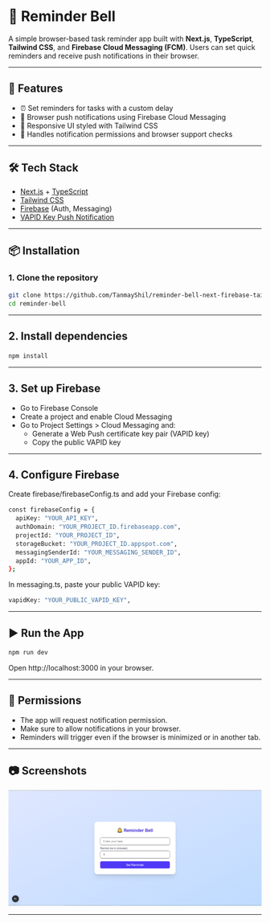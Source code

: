 # 🔔 Reminder Bell

A simple browser-based task reminder app built with **Next.js**, **TypeScript**, **Tailwind CSS**, and **Firebase Cloud Messaging (FCM)**. Users can set quick reminders and receive push notifications in their browser.

---

## 🚀 Features

- ⏰ Set reminders for tasks with a custom delay
- 🔔 Browser push notifications using Firebase Cloud Messaging
- 📱 Responsive UI styled with Tailwind CSS
- 🔐 Handles notification permissions and browser support checks

---

## 🛠 Tech Stack

- [Next.js](https://nextjs.org/) + [TypeScript](https://www.typescriptlang.org/)
- [Tailwind CSS](https://tailwindcss.com/)
- [Firebase](https://firebase.google.com/) (Auth, Messaging)
- [VAPID Key Push Notification](https://firebase.google.com/docs/cloud-messaging/js/client)

---

## 📦 Installation

### 1. Clone the repository

```bash
git clone https://github.com/TanmayShil/reminder-bell-next-firebase-tailwindcss.git
cd reminder-bell
```
---

## 2. Install dependencies
```bash
npm install
```
---

## 3. Set up Firebase
- Go to Firebase Console
- Create a project and enable Cloud Messaging
- Go to Project Settings > Cloud Messaging and:
  - Generate a Web Push certificate key pair (VAPID key)
  - Copy the public VAPID key

---

## 4. Configure Firebase
Create firebase/firebaseConfig.ts and add your Firebase config:
```bash
const firebaseConfig = {
  apiKey: "YOUR_API_KEY",
  authDomain: "YOUR_PROJECT_ID.firebaseapp.com",
  projectId: "YOUR_PROJECT_ID",
  storageBucket: "YOUR_PROJECT_ID.appspot.com",
  messagingSenderId: "YOUR_MESSAGING_SENDER_ID",
  appId: "YOUR_APP_ID",
};
```
In messaging.ts, paste your public VAPID key:
```bash
vapidKey: "YOUR_PUBLIC_VAPID_KEY",
```
---

## ▶️ Run the App
```bash
npm run dev
```
Open http://localhost:3000 in your browser.

---

## 🔐 Permissions
- The app will request notification permission.
- Make sure to allow notifications in your browser.
- Reminders will trigger even if the browser is minimized or in another tab.

---

## 📷 Screenshots

![](public/img.png) 

---
